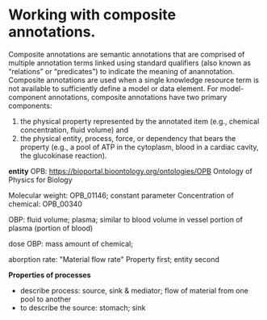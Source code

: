 # Working with composite annotations.

Composite annotations are semantic annotations that are comprised of multiple annotation
terms linked using  standard  qualifiers  (also  known  as  “relations”  or  “predicates”)
to  indicate  the  meaning  of  anannotation.
Composite annotations are used when a single knowledge resource term is not available to
sufficiently define a model or data element.  For model-component annotations,
composite annotations have two primary components:
1. the physical property represented by the annotated item (e.g., chemical concentration,
fluid volume) and
2. the physical entity, process, force, or dependency that bears the property (e.g., a pool
of ATP in the cytoplasm, blood in a cardiac cavity, the glucokinase reaction).



**entity** 
OPB: https://bioportal.bioontology.org/ontologies/OPB
Ontology of Physics for Biology

Molecular weight: OPB_01146; constant parameter
Concentration of chemical: OPB_00340

OBP: fluid volume; plasma;
similar to blood volume in vessel
portion of plasma (portion of blood)

dose
OBP: mass amount of chemical;

aborption rate: "Material flow rate"
Property first; entity second


**Properties of processes**  
- describe process: source, sink & mediator; flow of material from one pool to another
- to describe the source: stomach; sink
